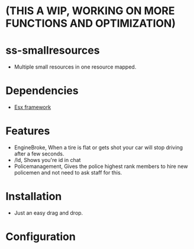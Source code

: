 # (THIS A WIP, WORKING ON MORE FUNCTIONS AND OPTIMIZATION)
# ss-smallresources 
- Multiple small resources in one resource mapped.

# Dependencies
- [Esx framework](https://github.com/esx-framework) 
  
# Features
  - EngineBroke, When a tire is flat or gets shot your car will stop driving after a few seconds.
  - /Id, Shows you're id in chat
  - Policemanagement, Gives the police highest rank members to hire new policemen and not need to ask staff for this.

# Installation
- Just an easy drag and drop.

# Configuration
